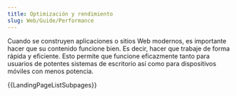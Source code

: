 ```yaml
---
title: Optimización y rendimiento
slug: Web/Guide/Performance
---
```


Cuando se construyen aplicaciones o sitios Web modernos, es importante hacer que su contenido funcione bien. Es decir, hacer que trabaje de forma rápida y eficiente. Esto permite que funcione eficazmente tanto para usuarios de potentes sistemas de escritorio así como para dispositivos móviles con menos potencia.

{{LandingPageListSubpages}}
